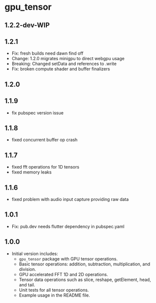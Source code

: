 # gpu_tensor

## 1.2.2-dev-WIP

## 1.2.1

- Fix: fresh builds need dawn find off
- Change: 1.2.0 migrates minigpu to direct webgpu usage
- Breaking: Changed setData and references to .write
- Fix: broken compute shader and buffer finalizers

## 1.2.0

## 1.1.9

- fix pubspec version issue

## 1.1.8

- fixed concurrent buffer op crash

## 1.1.7

- fixed fft operations for 1D tensors
- fixed memory leaks

## 1.1.6

- fixed problem with audio input capture providing raw data

## 1.0.1

- Fix: pub.dev needs flutter dependency in pubspec.yaml

## 1.0.0

- Initial version includes:
  - `gpu_tensor` package with GPU tensor operations.
  - Basic tensor operations: addition, subtraction, multiplication, and division.
  - GPU accelerated FFT 1D and 2D operations.
  - Tensor data operations such as slice, reshape, getElement, head, and tail.
  - Unit tests for all tensor operations.
  - Example usage in the README file.
